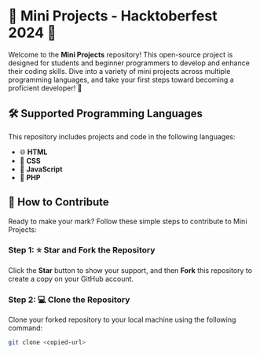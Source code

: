 # 🌟 Mini Projects - Hacktoberfest 2024 🌟

Welcome to the **Mini Projects** repository! This open-source project is designed for students and beginner programmers to develop and enhance their coding skills. Dive into a variety of mini projects across multiple programming languages, and take your first steps toward becoming a proficient developer! 🚀

## 🛠️ Supported Programming Languages
This repository includes projects and code in the following languages:
- 🌐 **HTML**
- 🎨 **CSS**
- 📜 **JavaScript**
- 🐘 **PHP**

## 🤝 How to Contribute

Ready to make your mark? Follow these simple steps to contribute to Mini Projects:

### Step 1: ⭐ Star and Fork the Repository
Click the **Star** button to show your support, and then **Fork** this repository to create a copy on your GitHub account.

### Step 2: 💻 Clone the Repository
Clone your forked repository to your local machine using the following command:
```bash
git clone <copied-url>

